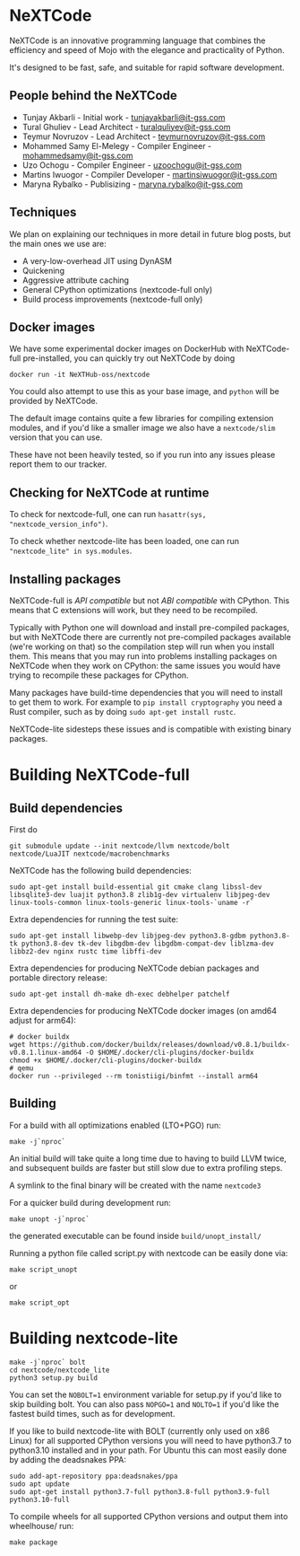 # NeXTCode
NeXTCode is an innovative programming language that combines the efficiency and speed of Mojo with the elegance and practicality of Python. 

It's designed to be fast, safe, and suitable for rapid software development.

## People behind the NeXTCode

- Tunjay Akbarli - Initial work - tunjayakbarli@it-gss.com
- Tural Ghuliev - Lead Architect - turalquliyev@it-gss.com
- Teymur Novruzov - Lead Architect - teymurnovruzov@it-gss.com
- Mohammed Samy El-Melegy - Compiler Engineer - mohammedsamy@it-gss.com
- Uzo Ochogu - Compiler Engineer - uzoochogu@it-gss.com
- Martins Iwuogor - Compiler Developer - martinsiwuogor@it-gss.com
- Maryna Rybalko - Publisizing - maryna.rybalko@it-gss.com

## Techniques

We plan on explaining our techniques in more detail in future blog posts, but the main ones we use are:

- A very-low-overhead JIT using DynASM
- Quickening
- Aggressive attribute caching
- General CPython optimizations (nextcode-full only)
- Build process improvements (nextcode-full only)

## Docker images

We have some experimental docker images on DockerHub with NeXTCode-full pre-installed, you can quickly try out NeXTCode by doing

```
docker run -it NeXTHub-oss/nextcode
```

You could also attempt to use this as your base image, and `python` will be provided by NeXTCode.

The default image contains quite a few libraries for compiling extension modules, and if you'd like a smaller image we also have a `nextcode/slim` version that you can use.

These have not been heavily tested, so if you run into any issues please report them to our tracker.

## Checking for NeXTCode at runtime

To check for nextcode-full, one can run `hasattr(sys, "nextcode_version_info")`.

To check whether nextcode-lite has been loaded, one can run `"nextcode_lite" in sys.modules`.

## Installing packages

NeXTCode-full is *API compatible* but not *ABI compatible* with CPython. This means that C extensions will work, but they need to be recompiled.

Typically with Python one will download and install pre-compiled packages, but with NeXTCode there are currently not pre-compiled packages available (we're working on that) so the compilation step will run when you install them. This means that you may run into problems installing packages on NeXTCode when they work on CPython: the same issues you would have trying to recompile these packages for CPython.

Many packages have build-time dependencies that you will need to install to get them to work. For example to `pip install cryptography` you need a Rust compiler, such as by doing `sudo apt-get install rustc`.

NeXTCode-lite sidesteps these issues and is compatible with existing binary packages.

# Building NeXTCode-full

## Build dependencies

First do

```
git submodule update --init nextcode/llvm nextcode/bolt nextcode/LuaJIT nextcode/macrobenchmarks
```

NeXTCode has the following build dependencies:

```
sudo apt-get install build-essential git cmake clang libssl-dev libsqlite3-dev luajit python3.8 zlib1g-dev virtualenv libjpeg-dev linux-tools-common linux-tools-generic linux-tools-`uname -r`
```

Extra dependencies for running the test suite:
```
sudo apt-get install libwebp-dev libjpeg-dev python3.8-gdbm python3.8-tk python3.8-dev tk-dev libgdbm-dev libgdbm-compat-dev liblzma-dev libbz2-dev nginx rustc time libffi-dev
```

Extra dependencies for producing NeXTCode debian packages and portable directory release:
```
sudo apt-get install dh-make dh-exec debhelper patchelf
```

Extra dependencies for producing NeXTCode docker images (on amd64 adjust for arm64):
```
# docker buildx
wget https://github.com/docker/buildx/releases/download/v0.8.1/buildx-v0.8.1.linux-amd64 -O $HOME/.docker/cli-plugins/docker-buildx
chmod +x $HOME/.docker/cli-plugins/docker-buildx
# qemu
docker run --privileged --rm tonistiigi/binfmt --install arm64
```

## Building

For a build with all optimizations enabled (LTO+PGO) run:

```
make -j`nproc`
```

An initial build will take quite a long time due to having to build LLVM twice, and subsequent builds are faster but still slow due to extra profiling steps.

A symlink to the final binary will be created with the name `nextcode3`

For a quicker build during development run:
```
make unopt -j`nproc`
```
the generated executable can be found inside `build/unopt_install/`

Running a python file called script.py with nextcode can be easily done via:
```
make script_unopt
```
or
```
make script_opt
```

# Building nextcode-lite

```
make -j`nproc` bolt
cd nextcode/nextcode_lite
python3 setup.py build
```

You can set the `NOBOLT=1` environment variable for setup.py if you'd like to skip building bolt. You can also pass `NOPGO=1` and `NOLTO=1` if you'd like the fastest build times, such as for development.

If you like to build nextcode-lite with BOLT (currently only used on x86 Linux) for all supported CPython versions you will need to have python3.7 to python3.10 installed and in your path.
For Ubuntu this can most easily done by adding the deadsnakes PPA:

```
sudo add-apt-repository ppa:deadsnakes/ppa
sudo apt update
sudo apt-get install python3.7-full python3.8-full python3.9-full python3.10-full
```

To compile wheels for all supported CPython versions and output them into wheelhouse/ run:
```
make package
```

